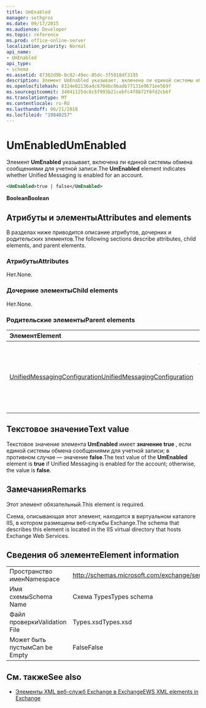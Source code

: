 ```yaml
---
title: UmEnabled
manager: sethgros
ms.date: 09/17/2015
ms.audience: Developer
ms.topic: reference
ms.prod: office-online-server
localization_priority: Normal
api_name:
- UmEnabled
api_type:
- schema
ms.assetid: 87382d9b-0c02-49ec-85dc-3f5918df3195
description: Элемент UmEnabled указывает, включена ли единой системы обмена сообщениями для учетной записи.
ms.openlocfilehash: 8324e02136adc6704bc0badb77131e9671ee569f
ms.sourcegitcommit: 34041125dc8c5f993b21cebfc4f8b72f0fd2cb6f
ms.translationtype: MT
ms.contentlocale: ru-RU
ms.lasthandoff: 06/21/2018
ms.locfileid: "19840257"
---
```

# <a name="umenabled"></a><span data-ttu-id="34f5c-103">UmEnabled</span><span class="sxs-lookup"><span data-stu-id="34f5c-103">UmEnabled</span></span>

<span data-ttu-id="34f5c-104">Элемент **UmEnabled** указывает, включена ли единой системы обмена сообщениями для учетной записи.</span><span class="sxs-lookup"><span data-stu-id="34f5c-104">The **UmEnabled** element indicates whether Unified Messaging is enabled for an account.</span></span> 
  
```XML
<UmEnabled>true | false</UmEnabled>
```

 <span data-ttu-id="34f5c-105">**Boolean**</span><span class="sxs-lookup"><span data-stu-id="34f5c-105">**Boolean**</span></span>
## <a name="attributes-and-elements"></a><span data-ttu-id="34f5c-106">Атрибуты и элементы</span><span class="sxs-lookup"><span data-stu-id="34f5c-106">Attributes and elements</span></span>

<span data-ttu-id="34f5c-107">В разделах ниже приводится описание атрибутов, дочерних и родительских элементов.</span><span class="sxs-lookup"><span data-stu-id="34f5c-107">The following sections describe attributes, child elements, and parent elements.</span></span>
  
### <a name="attributes"></a><span data-ttu-id="34f5c-108">Атрибуты</span><span class="sxs-lookup"><span data-stu-id="34f5c-108">Attributes</span></span>

<span data-ttu-id="34f5c-109">Нет.</span><span class="sxs-lookup"><span data-stu-id="34f5c-109">None.</span></span>
  
### <a name="child-elements"></a><span data-ttu-id="34f5c-110">Дочерние элементы</span><span class="sxs-lookup"><span data-stu-id="34f5c-110">Child elements</span></span>

<span data-ttu-id="34f5c-111">Нет.</span><span class="sxs-lookup"><span data-stu-id="34f5c-111">None.</span></span>
  
### <a name="parent-elements"></a><span data-ttu-id="34f5c-112">Родительские элементы</span><span class="sxs-lookup"><span data-stu-id="34f5c-112">Parent elements</span></span>

|<span data-ttu-id="34f5c-113">**Элемент**</span><span class="sxs-lookup"><span data-stu-id="34f5c-113">**Element**</span></span>|<span data-ttu-id="34f5c-114">**Описание**</span><span class="sxs-lookup"><span data-stu-id="34f5c-114">**Description**</span></span>|
|:-----|:-----|
|[<span data-ttu-id="34f5c-115">UnifiedMessagingConfiguration</span><span class="sxs-lookup"><span data-stu-id="34f5c-115">UnifiedMessagingConfiguration</span></span>](unifiedmessagingconfiguration.md) <br/> |<span data-ttu-id="34f5c-116">Содержит сведения о конфигурации службы для службы единой системы обмена сообщениями.</span><span class="sxs-lookup"><span data-stu-id="34f5c-116">Contains service configuration information for the Unified Messaging service.</span></span>  <br/> |
   
## <a name="text-value"></a><span data-ttu-id="34f5c-117">Текстовое значение</span><span class="sxs-lookup"><span data-stu-id="34f5c-117">Text value</span></span>

<span data-ttu-id="34f5c-118">Текстовое значение элемента **UmEnabled** имеет **значение true** , если единой системы обмена сообщениями для учетной записи; в противном случае — значение **false**.</span><span class="sxs-lookup"><span data-stu-id="34f5c-118">The text value of the **UmEnabled** element is **true** if Unified Messaging is enabled for the account; otherwise, the value is **false**.</span></span>
  
## <a name="remarks"></a><span data-ttu-id="34f5c-119">Замечания</span><span class="sxs-lookup"><span data-stu-id="34f5c-119">Remarks</span></span>

<span data-ttu-id="34f5c-120">Этот элемент обязательный.</span><span class="sxs-lookup"><span data-stu-id="34f5c-120">This element is required.</span></span>
  
<span data-ttu-id="34f5c-121">Схема, описывающая этот элемент, находится в виртуальном каталоге IIS, в котором размещены веб-службы Exchange.</span><span class="sxs-lookup"><span data-stu-id="34f5c-121">The schema that describes this element is located in the IIS virtual directory that hosts Exchange Web Services.</span></span>
  
## <a name="element-information"></a><span data-ttu-id="34f5c-122">Сведения об элементе</span><span class="sxs-lookup"><span data-stu-id="34f5c-122">Element information</span></span>

|||
|:-----|:-----|
|<span data-ttu-id="34f5c-123">Пространство имен</span><span class="sxs-lookup"><span data-stu-id="34f5c-123">Namespace</span></span>  <br/> |http://schemas.microsoft.com/exchange/services/2006/types  <br/> |
|<span data-ttu-id="34f5c-124">Имя схемы</span><span class="sxs-lookup"><span data-stu-id="34f5c-124">Schema Name</span></span>  <br/> |<span data-ttu-id="34f5c-125">Схема Types</span><span class="sxs-lookup"><span data-stu-id="34f5c-125">Types schema</span></span>  <br/> |
|<span data-ttu-id="34f5c-126">Файл проверки</span><span class="sxs-lookup"><span data-stu-id="34f5c-126">Validation File</span></span>  <br/> |<span data-ttu-id="34f5c-127">Types.xsd</span><span class="sxs-lookup"><span data-stu-id="34f5c-127">Types.xsd</span></span>  <br/> |
|<span data-ttu-id="34f5c-128">Может быть пустым</span><span class="sxs-lookup"><span data-stu-id="34f5c-128">Can be Empty</span></span>  <br/> |<span data-ttu-id="34f5c-129">False</span><span class="sxs-lookup"><span data-stu-id="34f5c-129">False</span></span>  <br/> |
   
## <a name="see-also"></a><span data-ttu-id="34f5c-130">См. также</span><span class="sxs-lookup"><span data-stu-id="34f5c-130">See also</span></span>



- [<span data-ttu-id="34f5c-131">Элементы XML веб-служб Exchange в Exchange</span><span class="sxs-lookup"><span data-stu-id="34f5c-131">EWS XML elements in Exchange</span></span>](ews-xml-elements-in-exchange.md)

